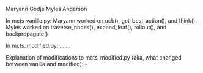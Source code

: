 Maryann Godje
Myles Anderson

In mcts_vanilla.py:
Maryann worked on ucb(), get_best_action(), and think().
Myles worked on traverse_nodes(), expand_leaf(), rollout(), and backpropagate() 

In mcts_modified.py:
...
...

Explanation of modifications to mcts_modified.py 
(aka, what changed between vanilla and modified):
    - 